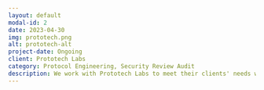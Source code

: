 ```yaml
---
layout: default
modal-id: 2
date: 2023-04-30
img: prototech.png
alt: prototech-alt
project-date: Ongoing
client: Prototech Labs
category: Protocol Engineering, Security Review Audit
description: We work with Prototech Labs to meet their clients' needs with regards to their security audit and protocol engineering needs.  In particular, we evaluate their needs, inspect their protocols and develop robust invariant testing suites that can be run against current code and future modules to ensure correctness and security.
---
```

